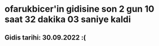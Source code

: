 # ofarukbicer'in gidisine son 2 gun 10 saat 32 dakika 03 saniye kaldi

## Gidis tarihi: 30.09.2022 :(